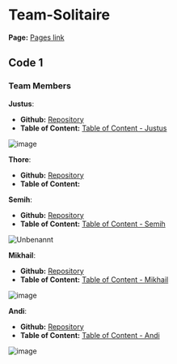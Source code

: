 # Team-Solitaire

**Page:** [Pages link](https://jussie247.github.io/TeamSolitaire/)

## Code 1

### Team Members



**Justus**:
- **Github:** [Repository](https://github.com/Jussie247/Code-1)
- **Table of Content:** [Table of Content - Justus](https://jussie247.github.io/Code-1/)






![image](![istockphoto-502944230-612x612](https://github.com/Jussie247/TeamSolitaire/assets/173393971/b38bfb30-82fb-4895-aa03-e7a9971dc13c)
)







**Thore**:
-  **Github:** [Repository](https://github.com/DuckianMaster/Code1)
-  **Table of Content:**



  





**Semih**:
- **Github:** [Repository](https://github.com/SemihCode1/Code1)
- **Table of Content:** [Table of Content - Semih](https://semihcode1.github.io/Code1/)

![Unbenannt](https://github.com/Jussyy/Team-Solitaire/assets/173050133/99cfb33b-b7a4-447c-b618-e881e6c82f80)




     

**Mikhail**:
- **Github:** [Repository](https://github.com/Mikhail-69420/Code1)
- **Table of Content:** [Table of Content - Mikhail](https://mikhail-69420.github.io/Code1/)







![image](https://github.com/Jussyy/Team-Solitaire/assets/80951503/4ea7b7d4-2125-42e7-82a5-cea9fc6f697f)







     

**Andi**:
- **Github:** [Repository](https://github.com/sheeshkebap/Code1)
- **Table of Content:** [Table of Content - Andi](https://sheeshkebap.github.io/Code1/)







![image](https://github.com/Jussyy/Team-Solitaire/assets/173050887/8b20a414-61d4-447c-b228-804b1ad6951c)
